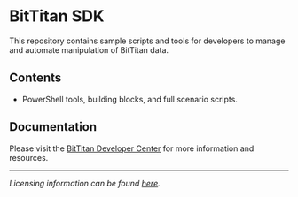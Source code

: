 # BitTitan SDK

This repository contains sample scripts and tools for developers to manage and automate manipulation of BitTitan data.

## Contents
* PowerShell tools, building blocks, and full scenario scripts.

## Documentation
Please visit the [BitTitan Developer Center](https://help.bittitan.com/hc/en-us/categories/115001740228-BitTitan-Developer-Center) for more information and resources.

---
_Licensing information can be found [here](https://github.com/BitTitan/bittitan-sdk/blob/master/LICENSE.txt)._